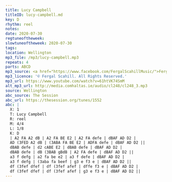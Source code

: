 ```yaml
---
title: Lucy Campbell
titleID: lucy-campbell.md
key: D
rhythm: reel
notes:
date: 2020-07-30
regtuneoftheweek:
slowtuneoftheweek: 2020-07-30
tags:
location: Wellington
mp3_file: /mp3/lucy-campbell.mp3
repeats: 4
parts: ABCD
mp3_source: <a href="https://www.facebook.com/FergalScahillMusic/">Fergal Scahill</a>
mp3_licence: '© Fergal Scahill. All Rights Reserved.'
mp3_url: https://www.youtube.com/watch?v=61htVK74SmM
alt_mp3_url: http://media.comhaltas.ie/audio/cl248/cl248_3.mp3
source: Wellington
abc_source: The Session
abc_url: https://thesession.org/tunes/1552
abc: |
  X: 1
  T: Lucy Campbell
  R: reel
  M: 4/4
  L: 1/8
  K: D
  | A2 FA A2 dB | A2 FA BE E2 | A2 FA defe | dBAF AD D2 |
  AD (3FED A2 dB | (3ABA FA BE E2 | ADFA defe | dBAF AD D2 ||
  dBAB defe | d2 cABE E2 | dBAB defe | dBAF AD D2 |
  dBAB defe | dB (3BAB gBdB | A2 FA defe | dBAF AD D2 ||
  a3 f defg | a2 fa be e2 | a3 f defe | dBAF AD D2 |
  a3 f defg | (3aba fa beef | g3 e f3 e | dBAF AD D2 ||
  df (3fef dfef | df (3fef afef | dffe f3 e | dBAF AD D2 |
  df (3fef dfef | df (3fef afef | g3 e f3 e | dBAF AD D2 ||
---
```

